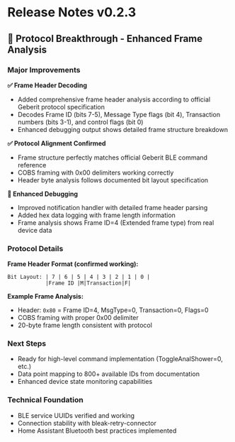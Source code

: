 # Release Notes v0.2.3

## 🎉 Protocol Breakthrough - Enhanced Frame Analysis

### Major Improvements

**✅ Frame Header Decoding**
- Added comprehensive frame header analysis according to official Geberit protocol specification
- Decodes Frame ID (bits 7-5), Message Type flags (bit 4), Transaction numbers (bits 3-1), and control flags (bit 0)
- Enhanced debugging output shows detailed frame structure breakdown

**✅ Protocol Alignment Confirmed**
- Frame structure perfectly matches official Geberit BLE command reference
- COBS framing with 0x00 delimiters working correctly
- Header byte analysis follows documented bit layout specification

**🔧 Enhanced Debugging**
- Improved notification handler with detailed frame header parsing
- Added hex data logging with frame length information
- Frame analysis shows Frame ID=4 (Extended frame type) from real device data

### Protocol Details

**Frame Header Format (confirmed working):**
```
Bit Layout: | 7 | 6 | 5 | 4 | 3 | 2 | 1 | 0 |
            |Frame ID |M|Transaction|F|
```

**Example Frame Analysis:**
- Header: `0x80` = Frame ID=4, MsgType=0, Transaction=0, Flags=0
- COBS framing with proper 0x00 delimiter
- 20-byte frame length consistent with protocol

### Next Steps
- Ready for high-level command implementation (ToggleAnalShower=0, etc.)
- Data point mapping to 800+ available IDs from documentation
- Enhanced device state monitoring capabilities

### Technical Foundation
- BLE service UUIDs verified and working
- Connection stability with bleak-retry-connector
- Home Assistant Bluetooth best practices implemented
